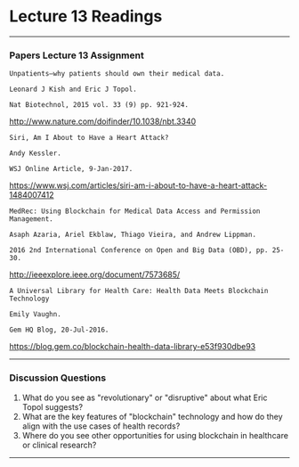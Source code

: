 # Lecture 13 Readings
___

### Papers Lecture 13 Assignment
```
Unpatients—why patients should own their medical data.

Leonard J Kish and Eric J Topol.

Nat Biotechnol, 2015 vol. 33 (9) pp. 921-924.
```
http://www.nature.com/doifinder/10.1038/nbt.3340

```
Siri, Am I About to Have a Heart Attack?

Andy Kessler.

WSJ Online Article, 9-Jan-2017.
```
https://www.wsj.com/articles/siri-am-i-about-to-have-a-heart-attack-1484007412

```
MedRec: Using Blockchain for Medical Data Access and Permission Management.

Asaph Azaria, Ariel Ekblaw, Thiago Vieira, and Andrew Lippman.

2016 2nd International Conference on Open and Big Data (OBD), pp. 25-30.
```
http://ieeexplore.ieee.org/document/7573685/

```
A Universal Library for Health Care: Health Data Meets Blockchain Technology

Emily Vaughn.

Gem HQ Blog, 20-Jul-2016.
```
https://blog.gem.co/blockchain-health-data-library-e53f930dbe93

___
### Discussion Questions
1. What do you see as "revolutionary" or "disruptive" about what Eric Topol suggests?
2. What are the key features of "blockchain" technology and how do they align with the use cases of health records?
3. Where do you see other opportunities for using blockchain in healthcare or clinical research?

___
